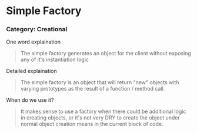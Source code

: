 # Simple Factory

### Category: Creational

One word explaination

> The simple factory generates an object for the client without exposing any of it's instantiation logic

Detailed explaination

> The simple factory is an object that will return "new" objects with varying prototypes as the result of a function / method call.

When do we use it?

> It makes sense to use a factory when there could be additional logic in creating objects, or it's not very DRY to create the object under normal object creation means in the current block of code.